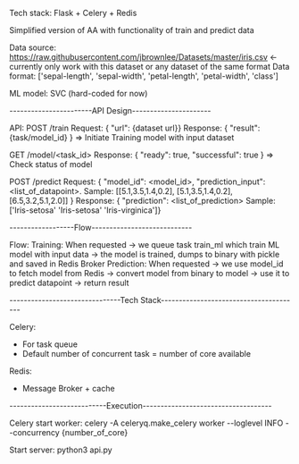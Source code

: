 Tech stack: Flask + Celery + Redis

Simplified version of AA with functionality of train and predict data

Data source: https://raw.githubusercontent.com/jbrownlee/Datasets/master/iris.csv <- currently only work with this dataset or any dataset of the same format
Data format: ['sepal-length', 'sepal-width', 'petal-length', 'petal-width', 'class']

ML model: SVC (hard-coded for now)

-----------------------API Design----------------------

API:
POST /train
Request: { "url": {dataset url}}
Response: { "result": {task/model_id} }
=> Initiate Training model with input dataset

GET /model/<task_id>
Response: {
    "ready": true,
    "successful": true
}
=> Check status of model

POST /predict
Request: {
    "model_id": <model_id>,
    "prediction_input": <list_of_datapoint>. Sample: [[5.1,3.5,1.4,0.2], [5.1,3.5,1.4,0.2], [6.5,3.2,5.1,2.0]]
}
Response: { "prediction": <list_of_prediction> Sample: ['Iris-setosa' 'Iris-setosa' 'Iris-virginica']}

------------------Flow----------------------------

Flow:
Training: When requested -> we queue task train_ml which train ML model with input data -> the model is trained, dumps to binary with pickle and saved in Redis Broker
Prediction: When requested -> we use model_id to fetch model from Redis -> convert model from binary to model -> use it to predict datapoint -> return result

-------------------------------Tech Stack---------------------------------------

Celery:
- For task queue
- Default number of concurrent task = number of core available

Redis:
- Message Broker + cache

---------------------------Execution------------------------------------

Celery start worker: 
celery -A celeryq.make_celery worker --loglevel INFO --concurrency {number_of_core}

Start server:
python3 api.py
